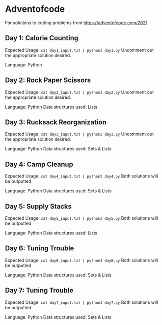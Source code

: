 # Adventofcode

For solutions to coding problems from https://adventofcode.com/2021

## Day 1: Calorie Counting

Expected Usage:
`cat day1_input.txt | python3 day1.py`
Uncomment out the appropriate solution desired.

Language: Python

## Day 2: Rock Paper Scissors

Expected Usage:
`cat day2_input.txt | python3 day2.py`
Uncomment out the appropriate solution desired.

Language: Python
Data structures used: Lists

## Day 3: Rucksack Reorganization

Expected Usage:
`cat day3_input.txt | python3 day3.py`
Uncomment out the appropriate solution desired.

Language: Python
Data structures used: Sets & Lists

## Day 4: Camp Cleanup

Expected Usage:
`cat day4_input.txt | python3 day4.py`
Both solutions will be outputted

Language: Python
Data structures used: Sets & Lists
## Day 5: Supply Stacks

Expected Usage:
`cat day5_input.txt | python3 day5.py`
Both solutions will be outputted

Language: Python
Data structures used: Lists
## Day 6: Tuning Trouble

Expected Usage:
`cat day6_input.txt | python3 day6.py`
Both solutions will be outputted

Language: Python
Data structures used: Sets & Lists

## Day 7: Tuning Trouble

Expected Usage:
`cat day7_input.txt | python3 day7.py`
Both solutions will be outputted

Language: Python
Data structures used: Sets & Lists



